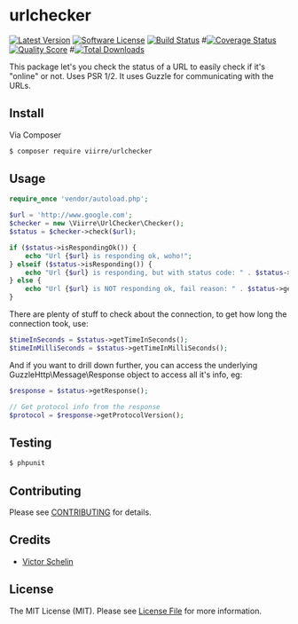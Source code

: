 # urlchecker

[![Latest Version](https://img.shields.io/github/release/viirre/urlchecker.svg?style=flat-square)](https://github.com/viirre/urlchecker/releases)
[![Software License](https://img.shields.io/badge/license-MIT-brightgreen.svg?style=flat-square)](LICENSE.md)
[![Build Status](https://img.shields.io/travis/viirre/urlchecker/master.svg?style=flat-square)](https://travis-ci.org/viirre/urlchecker)
#[![Coverage Status](https://img.shields.io/scrutinizer/coverage/g/viirre/urlchecker.svg?style=flat-square)](https://scrutinizer-ci.com/g/viirre/urlchecker/code-structure)
[![Quality Score](https://img.shields.io/scrutinizer/g/viirre/urlchecker.svg?style=flat-square)](https://scrutinizer-ci.com/g/viirre/urlchecker)
#[![Total Downloads](https://img.shields.io/packagist/dt/viirre/urlchecker.svg?style=flat-square)](https://packagist.org/packages/viirre/urlchecker)

This package let's you check the status of a URL to easily check if it's "online" or not. Uses PSR 1/2. It uses Guzzle for communicating with the URLs.

## Install

Via Composer

``` bash
$ composer require viirre/urlchecker
```

## Usage

``` php
require_once 'vendor/autoload.php';

$url = 'http://www.google.com';
$checker = new \Viirre\UrlChecker\Checker();
$status = $checker->check($url);

if ($status->isRespondingOk()) {
    echo "Url {$url} is responding ok, woho!";
} elseif ($status->isResponding()) {
    echo "Url {$url} is responding, but with status code: " . $status->getStatusCode() . " and reason for not a 200: " . $status->getReason();
} else {
    echo "Url {$url} is NOT responding ok, fail reason: " . $status->getReason();
}
```

There are plenty of stuff to check about the connection, to get how long the connection took, use:

``` php
$timeInSeconds = $status->getTimeInSeconds();
$timeInMilliSeconds = $status->getTimeInMilliSeconds();
```

And if you want to drill down further, you can access the underlying GuzzleHttp\Message\Response object to access all it's info, eg:
``` php
$response = $status->getResponse();

// Get protocol info from the response
$protocol = $response->getProtocolVersion();
```

## Testing

``` bash
$ phpunit
```

## Contributing

Please see [CONTRIBUTING](https://github.com/viirre/urlchecker/blob/master/CONTRIBUTING.md) for details.

## Credits

- [Victor Schelin](https://github.com/viirre)

## License

The MIT License (MIT). Please see [License File](LICENSE.md) for more information.
